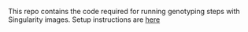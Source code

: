 This repo contains the code required for running genotyping steps with Singularity images. Setup instructions are [here](https://github.com/RepAdapt/singularity/blob/main/RepAdapt.singularity.genotyping.setup.md)
